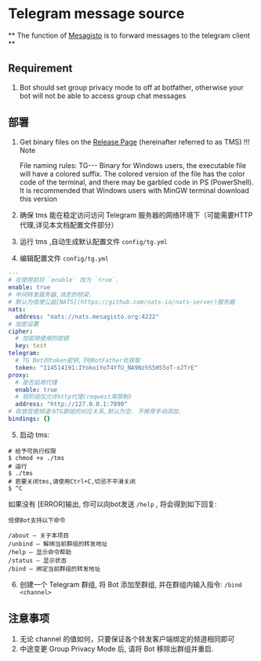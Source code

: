 # Telegram message source

** The function of [Mesagisto](https://github.com/MeowCat-Studio/mesagisto) is to forward messages to the telegram client **

## Requirement

1. Bot should set group privacy mode to off at botfather, otherwise your bot will not be able to access group chat messages

## 部署

1. Get binary files on the [Release Page](https://github.com/MeowCat-Studio/telegram-message-source/releases)  (hereinafter referred to as TMS)
!!! Note

     File naming rules: TG-<schema>-<operating system>-<features>
     Binary for Windows users, the executable file will have a colored suffix. The colored version of the file has the color code of the terminal, and there may be garbled code in PS (PowerShell).
     It is recommended that Windows users with MinGW terminal download this version

1. 确保 tms 能在稳定访问访问 Telegram 服务器的网络环境下（可能需要HTTP代理,详见本文档配置文件部分）

2. 运行 tms ,自动生成默认配置文件 `config/tg.yml`

3. 编辑配置文件 `config/tg.yml`
```yaml
---
# 在使用前将 `enable` 改为 `true`.
enable: true
# 中间转发服务器,消息的桥梁. 
# 默认为信使公益[NATS](https://github.com/nats-io/nats-server)服务器
nats:
  address: "nats://nats.mesagisto.org:4222"
# 加密设置
cipher:
  # 加密用使用的密钥
  key: test
telegram:
  # TG Bot的token密钥,于@BotFather处获取
  token: "114514191:IYokoiYoT4YfU_NA9NzhS5HS5oT-oJTrE"
proxy:
  # 是否启用代理
  enable: true
  # 现阶段仅允许http代理(reqwest库限制)
  address: "http://127.0.0.1:7890"
# 存放信使频道与TG群组的对应关系,默认为空. 不推荐手动添加.
bindings: {}
```

5. 启动 tms:
```shell
# 给予可执行权限
$ chmod +x ./tms
# 运行
$ ./tms
# 若要关闭tms,请使用Ctrl+C,切忌不平滑关闭
$ ^C
```
如果没有 [ERROR]输出, 你可以向bot发送 `/help` , 将会得到如下回复:
```
信使Bot支持以下命令

/about — 关于本项目
/unbind — 解绑当前群组的转发地址
/help — 显示命令帮助
/status — 显示状态
/bind — 绑定当前群组的转发地址
```

6. 创建一个 Telegram 群组, 将 Bot 添加至群组, 并在群组内输入指令:
`/bind <channel>`

## 注意事项

1. 无论 channel 的值如何，只要保证各个转发客户端绑定的频道相同即可
2. 中途变更 Group Privacy Mode 后, 请将 Bot 移除出群组并重启.
